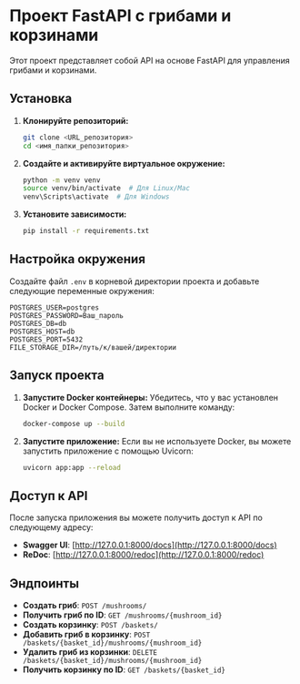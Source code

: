 # Проект FastAPI с грибами и корзинами

Этот проект представляет собой API на основе FastAPI для управления грибами и корзинами.

## Установка

1. **Клонируйте репозиторий:**
   ```bash
   git clone <URL_репозитория>
   cd <имя_папки_репозитория>
   ```

2. **Создайте и активируйте виртуальное окружение:**
   ```bash
   python -m venv venv
   source venv/bin/activate  # Для Linux/Mac
   venv\Scripts\activate  # Для Windows
   ```

3. **Установите зависимости:**
   ```bash
   pip install -r requirements.txt
   ```

## Настройка окружения

Создайте файл `.env` в корневой директории проекта и добавьте следующие переменные окружения:

```env
POSTGRES_USER=postgres
POSTGRES_PASSWORD=Ваш_пароль
POSTGRES_DB=db
POSTGRES_HOST=db
POSTGRES_PORT=5432
FILE_STORAGE_DIR=/путь/к/вашей/директории
```

## Запуск проекта

1. **Запустите Docker контейнеры:**
   Убедитесь, что у вас установлен Docker и Docker Compose. Затем выполните команду:
   ```bash
   docker-compose up --build
   ```

2. **Запустите приложение:**
   Если вы не используете Docker, вы можете запустить приложение с помощью Uvicorn:
   ```bash
   uvicorn app:app --reload
   ```

## Доступ к API

После запуска приложения вы можете получить доступ к API по следующему адресу:

- **Swagger UI**: [http://127.0.0.1:8000/docs](http://127.0.0.1:8000/docs)
- **ReDoc**: [http://127.0.0.1:8000/redoc](http://127.0.0.1:8000/redoc)

## Эндпоинты

- **Создать гриб**: `POST /mushrooms/`
- **Получить гриб по ID**: `GET /mushrooms/{mushroom_id}`
- **Создать корзинку**: `POST /baskets/`
- **Добавить гриб в корзинку**: `POST /baskets/{basket_id}/mushrooms/{mushroom_id}`
- **Удалить гриб из корзинки**: `DELETE /baskets/{basket_id}/mushrooms/{mushroom_id}`
- **Получить корзинку по ID**: `GET /baskets/{basket_id}`